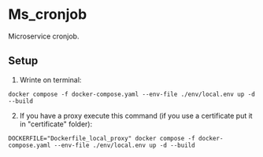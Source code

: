 # Ms_cronjob

Microservice cronjob.

## Setup

1. Wrinte on terminal:

```
docker compose -f docker-compose.yaml --env-file ./env/local.env up -d --build
```

2. If you have a proxy execute this command (if you use a certificate put it in "certificate" folder):

```
DOCKERFILE="Dockerfile_local_proxy" docker compose -f docker-compose.yaml --env-file ./env/local.env up -d --build
```
